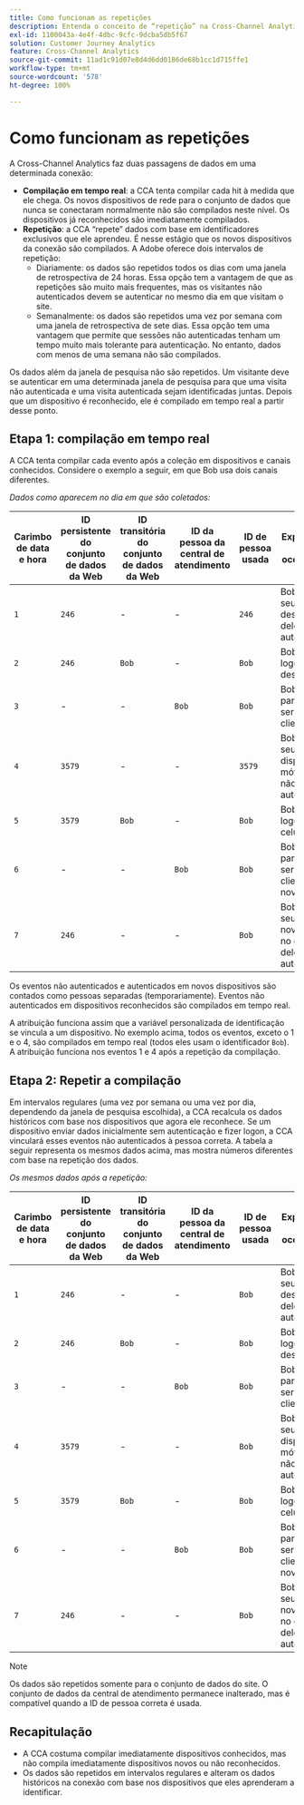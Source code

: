 ```yaml
---
title: Como funcionam as repetições
description: Entenda o conceito de “repetição” na Cross-Channel Analytics
exl-id: 1100043a-4e4f-4dbc-9cfc-9dcba5db5f67
solution: Customer Journey Analytics
feature: Cross-Channel Analytics
source-git-commit: 11ad1c91d07e8d4d6dd0186de68b1cc1d715ffe1
workflow-type: tm+mt
source-wordcount: '578'
ht-degree: 100%

---
```


# Como funcionam as repetições

A Cross-Channel Analytics faz duas passagens de dados em uma determinada conexão:

* **Compilação em tempo real**: a CCA tenta compilar cada hit à medida que ele chega. Os novos dispositivos de rede para o conjunto de dados que nunca se conectaram normalmente não são compilados neste nível. Os dispositivos já reconhecidos são imediatamente compilados.
* **Repetição**: a CCA “repete” dados com base em identificadores exclusivos que ele aprendeu. É nesse estágio que os novos dispositivos da conexão são compilados. A Adobe oferece dois intervalos de repetição:
   * Diariamente: os dados são repetidos todos os dias com uma janela de retrospectiva de 24 horas. Essa opção tem a vantagem de que as repetições são muito mais frequentes, mas os visitantes não autenticados devem se autenticar no mesmo dia em que visitam o site.
   * Semanalmente: os dados são repetidos uma vez por semana com uma janela de retrospectiva de sete dias. Essa opção tem uma vantagem que permite que sessões não autenticadas tenham um tempo muito mais tolerante para autenticação. No entanto, dados com menos de uma semana não são compilados.

Os dados além da janela de pesquisa não são repetidos. Um visitante deve se autenticar em uma determinada janela de pesquisa para que uma visita não autenticada e uma visita autenticada sejam identificadas juntas. Depois que um dispositivo é reconhecido, ele é compilado em tempo real a partir desse ponto.

## Etapa 1: compilação em tempo real

A CCA tenta compilar cada evento após a coleção em dispositivos e canais conhecidos. Considere o exemplo a seguir, em que Bob usa dois canais diferentes.

*Dados como aparecem no dia em que são coletados:*

| Carimbo de data e hora | ID persistente do conjunto de dados da Web | ID transitória do conjunto de dados da Web | ID da pessoa da central de atendimento | ID de pessoa usada | Explicação da ocorrência | Métrica de pessoas (cumulativa) |
| --- | --- | --- | --- | --- | --- | --- |
| `1` | `246` | - | - | `246` | Bob visita seu site no desktop dele, não autenticado | `1` (246) |
| `2` | `246` | `Bob` | - | `Bob` | Bob faz logon no desktop | `2` (246 e Bob) |
| `3` | - | - | `Bob` | `Bob` | Bob liga para o serviço do cliente | `2` (246 e Bob) |
| `4` | `3579` | - | - | `3579` | Bob acessa seu site no dispositivo móvel dele, não autenticado | `3` (246, Bob e 3579) |
| `5` | `3579` | `Bob` | - | `Bob` | Bob faz logon via celular | `3` (246, Bob e 3579) |
| `6` | - | - | `Bob` | `Bob` | Bob liga para o serviço do cliente novamente | `3` (246, Bob e 3579) |
| `7` | `246` | - | - | `Bob` | Bob acessa seu site novamente no desktop dele, não autenticado | `3` (246, Bob e 3579) |

Os eventos não autenticados e autenticados em novos dispositivos são contados como pessoas separadas (temporariamente). Eventos não autenticados em dispositivos reconhecidos são compilados em tempo real.

A atribuição funciona assim que a variável personalizada de identificação se vincula a um dispositivo. No exemplo acima, todos os eventos, exceto o 1 e o 4, são compilados em tempo real (todos eles usam o identificador `Bob`). A atribuição funciona nos eventos 1 e 4 após a repetição da compilação.

## Etapa 2: Repetir a compilação

Em intervalos regulares (uma vez por semana ou uma vez por dia, dependendo da janela de pesquisa escolhida), a CCA recalcula os dados históricos com base nos dispositivos que agora ele reconhece. Se um dispositivo enviar dados inicialmente sem autenticação e fizer logon, a CCA vinculará esses eventos não autenticados à pessoa correta. A tabela a seguir representa os mesmos dados acima, mas mostra números diferentes com base na repetição dos dados.

*Os mesmos dados após a repetição:*

| Carimbo de data e hora | ID persistente do conjunto de dados da Web | ID transitória do conjunto de dados da Web | ID da pessoa da central de atendimento | ID de pessoa usada | Explicação da ocorrência | Métrica de pessoas (cumulativa) |
| --- | --- | --- | --- | --- | --- | --- |
| `1` | `246` | - | - | `Bob` | Bob visita seu site no desktop dele, não autenticado | `1` (Bob) |
| `2` | `246` | `Bob` | - | `Bob` | Bob faz logon no desktop | `1` (Bob) |
| `3` | - | - | `Bob` | `Bob` | Bob liga para o serviço do cliente | `1` (Bob) |
| `4` | `3579` | - | - | `Bob` | Bob acessa seu site no dispositivo móvel dele, não autenticado | `1` (Bob) |
| `5` | `3579` | `Bob` | - | `Bob` | Bob faz logon via celular | `1` (Bob) |
| `6` | - | - | `Bob` | `Bob` | Bob liga para o serviço do cliente novamente | `1` (Bob) |
| `7` | `246` | - | - | `Bob` | Bob acessa seu site novamente no desktop dele, não autenticado | `1` (Bob) |

>[!NOTE]
>
>Os dados são repetidos somente para o conjunto de dados do site. O conjunto de dados da central de atendimento permanece inalterado, mas é compatível quando a ID de pessoa correta é usada.

## Recapitulação

* A CCA costuma compilar imediatamente dispositivos conhecidos, mas não compila imediatamente dispositivos novos ou não reconhecidos.
* Os dados são repetidos em intervalos regulares e alteram os dados históricos na conexão com base nos dispositivos que eles aprenderam a identificar.

